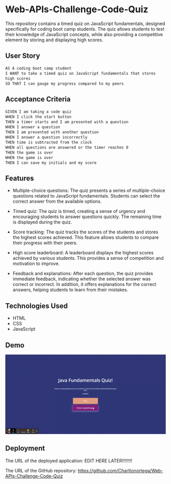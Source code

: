 # Web-APIs-Challenge-Code-Quiz


This repository contains a timed quiz on JavaScript fundamentals, designed specifically for coding boot camp students. The quiz allows students to test their knowledge of JavaScript concepts, while also providing a competitive element by storing and displaying high scores.

## User Story

```
AS A coding boot camp student
I WANT to take a timed quiz on JavaScript fundamentals that stores high scores
SO THAT I can gauge my progress compared to my peers
```

## Acceptance Criteria

```
GIVEN I am taking a code quiz
WHEN I click the start button
THEN a timer starts and I am presented with a question
WHEN I answer a question
THEN I am presented with another question
WHEN I answer a question incorrectly
THEN time is subtracted from the clock
WHEN all questions are answered or the timer reaches 0
THEN the game is over
WHEN the game is over
THEN I can save my initials and my score
```
## Features

- Multiple-choice questions: The quiz presents a series of multiple-choice questions related to JavaScript fundamentals. Students can select the correct answer from the available options.

- Timed quiz: The quiz is timed, creating a sense of urgency and encouraging students to answer questions quickly. The remaining time is displayed during the quiz.

- Score tracking: The quiz tracks the scores of the students and stores the highest scores achieved. This feature allows students to compare their progress with their peers.

- High score leaderboard: A leaderboard displays the highest scores achieved by various students. This provides a sense of competition and motivation to improve.

- Feedback and explanations: After each question, the quiz provides immediate feedback, indicating whether the selected answer was correct or incorrect. In addition, it offers explanations for the correct answers, helping students to learn from their mistakes.

## Technologies Used

- HTML
- CSS
- JavaScript
  
## Demo
<!-- ![CodeQuiz Demo](./assets/images/codequiz4demo.gif)  -->
<img src="./assets/images/codequiz4demo.gif" alt="application_demo" width="fit-content">

## Deployment

The URL of the deployed application: EDIT HERE LATER!!!!!!!!

The URL of the GitHub repository: https://github.com/Charltonortega/Web-APIs-Challenge-Code-Quiz

